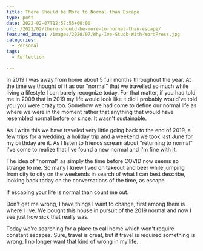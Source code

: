 ```yaml
---
title: There Should be More to Normal than Escape
type: post
date: 2022-02-07T12:57:55+00:00
url: /2022/02/there-should-be-more-to-normal-than-escape/
featured_image: /images/2020/07/Why-Ive-Stuck-With-WordPress.jpg
categories:
  - Personal
tags:
  - Reflection

---
```

In 2019 I was away from home about 5 full months throughout the year. At the time we thought of it as our "normal" that we travelled so much while living a lifestyle I can barely recognize today. For that matter, if you had told me in 2009 that in 2019 my life would look like it did I probably would've told you you were crazy too. Somehow we had come to define our normal life as where we were in the moment rather that anything that would have resembled normal before or since. It wasn't sustainable.

As I write this we have traveled very little going back to the end of 2019, a few trips for a wedding, a holiday trip and a weekend we took last June for my birthday are it. As I listen to friends scream about "returning to normal" I've come to realize that I've found a new normal and I'm fine with it.

The idea of "normal" as simply the time before COVID now seems so strange to me. So many I knew lived on takeout and beer while jumping from city to city on the weekends in search of what I can best describe, looking back today on the conversations of the time, as escape.

If escaping your life is normal than count me out.

Don't get me wrong, I have things I want to change, first among them is where I live. We bought this house in pursuit of the 2019 normal and now I see just how sick that really was.

Today we're searching for a place to call home which won't require constant escapes. Sure, travel is great, but if travel is required something is wrong. I no longer want that kind of wrong in my life.